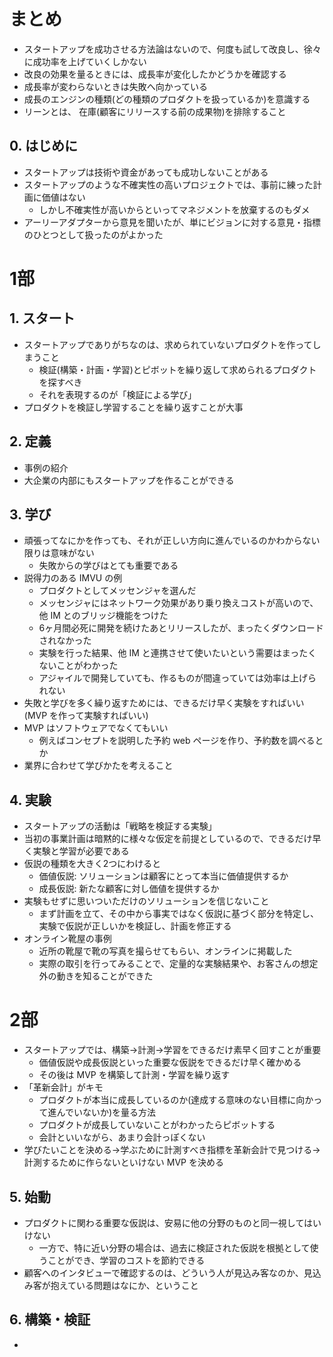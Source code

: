 # まとめ
- スタートアップを成功させる方法論はないので、何度も試して改良し、徐々に成功率を上げていくしかない
- 改良の効果を量るときには、成長率が変化したかどうかを確認する
- 成長率が変わらないときは失敗へ向かっている
- 成長のエンジンの種類(どの種類のプロダクトを扱っているか)を意識する
- リーンとは、 在庫(顧客にリリースする前の成果物)を排除すること

## 0. はじめに
- スタートアップは技術や資金があっても成功しないことがある
- スタートアップのような不確実性の高いプロジェクトでは、事前に練った計画に価値はない
    - しかし不確実性が高いからといってマネジメントを放棄するのもダメ
- アーリーアダプターから意見を聞いたが、単にビジョンに対する意見・指標のひとつとして扱ったのがよかった

# 1部
## 1. スタート
- スタートアップでありがちなのは、求められていないプロダクトを作ってしまうこと
    - 検証(構築・計画・学習)とピボットを繰り返して求められるプロダクトを探すべき
    - それを表現するのが「検証による学び」
- プロダクトを検証し学習することを繰り返すことが大事

## 2. 定義
- 事例の紹介
- 大企業の内部にもスタートアップを作ることができる

## 3. 学び
- 頑張ってなにかを作っても、それが正しい方向に進んでいるのかわからない限りは意味がない
    - 失敗からの学びはとても重要である
- 説得力のある IMVU の例
    - プロダクトとしてメッセンジャを選んだ
    - メッセンジャにはネットワーク効果があり乗り換えコストが高いので、他 IM とのブリッジ機能をつけた
    - 6ヶ月間必死に開発を続けたあとリリースしたが、まったくダウンロードされなかった
    - 実験を行った結果、他 IM と連携させて使いたいという需要はまったくないことがわかった
    - アジャイルで開発していても、作るものが間違っていては効率は上げられない
- 失敗と学びを多く繰り返すためには、できるだけ早く実験をすればいい(MVP を作って実験すればいい)
- MVP はソフトウェアでなくてもいい
    - 例えばコンセプトを説明した予約 web ページを作り、予約数を調べるとか
- 業界に合わせて学びかたを考えること

## 4. 実験
- スタートアップの活動は「戦略を検証する実験」
- 当初の事業計画は暗黙的に様々な仮定を前提としているので、できるだけ早く実験と学習が必要である
- 仮説の種類を大きく2つにわけると
    - 価値仮説: ソリューションは顧客にとって本当に価値提供するか
    - 成長仮説: 新たな顧客に対し価値を提供するか
- 実験もせずに思いついただけのソリューションを信じないこと
    - まず計画を立て、その中から事実ではなく仮説に基づく部分を特定し、実験で仮説が正しいかを検証し、計画を修正する
- オンライン靴屋の事例
    - 近所の靴屋で靴の写真を撮らせてもらい、オンラインに掲載した
    - 実際の取引を行ってみることで、定量的な実験結果や、お客さんの想定外の動きを知ることができた

# 2部
- スタートアップでは、構築→計測→学習をできるだけ素早く回すことが重要
    - 価値仮説や成長仮説といった重要な仮説をできるだけ早く確かめる
    - その後は MVP を構築して計測・学習を繰り返す
- 「革新会計」がキモ
    - プロダクトが本当に成長しているのか(達成する意味のない目標に向かって進んでいないか)を量る方法
    - プロダクトが成長していないことがわかったらピボットする
    - 会計といいながら、あまり会計っぽくない
- 学びたいことを決める→学ぶために計測すべき指標を革新会計で見つける→計測するために作らないといけない MVP を決める

## 5. 始動
- プロダクトに関わる重要な仮説は、安易に他の分野のものと同一視してはいけない
    - 一方で、特に近い分野の場合は、過去に検証された仮説を根拠として使うことができ、学習のコストを節約できる
- 顧客へのインタビューで確認するのは、どういう人が見込み客なのか、見込み客が抱えている問題はなにか、ということ

## 6. 構築・検証
- 
